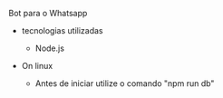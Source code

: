 Bot para o Whatsapp
  * tecnologias utilizadas
    - Node.js


* On linux
  - Antes de iniciar utilize o comando "npm run db"
